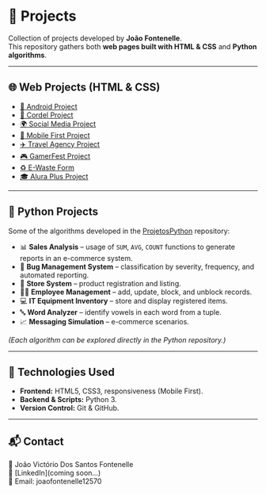 # 📂 Projects

Collection of projects developed by **João Fontenelle**.  
This repository gathers both **web pages built with HTML & CSS** and **Python algorithms**.

---

## 🌐 Web Projects (HTML & CSS)

- [📱 Android Project](https://joaoofontenelle.github.io/Projects/ProjetoAndroid/ProjetoAndroid.html)  
- [📜 Cordel Project](https://joaoofontenelle.github.io/Projects/ProjetoCordel/ProjetoCordel.html)  
- [🌍 Social Media Project](https://joaoofontenelle.github.io/Projects/ProjetoRedesSociais/ProjetoRS.html)  
- [📲 Mobile First Project](https://joaoofontenelle.github.io/Projects/ProjetoMobileFirst/MobileFirst.html)  
- [✈️ Travel Agency Project](https://joaoofontenelle.github.io/Projects/ProjetoAgencia/index.html)  
- [🎮 GamerFest Project](https://joaoofontenelle.github.io/Projects/ProjetoGamerFest/gamerfest.html)  
- [♻️ E-Waste Form](https://joaoofontenelle.github.io/Projects/ProjetoLixoEletrônico/formMVP.html)  
- [🎓 Alura Plus Project](https://joaoofontenelle.github.io/Projects/ProjetoAlura/alura.html)  

---

## 🐍 Python Projects

Some of the algorithms developed in the [ProjetosPython](https://github.com/joaoofontenelle/PythonProjects) repository:

- 📊 **Sales Analysis** – usage of `SUM`, `AVG`, `COUNT` functions to generate reports in an e-commerce system.  
- 🐞 **Bug Management System** – classification by severity, frequency, and automated reporting.  
- 🛒 **Store System** – product registration and listing.  
- 👨‍💼 **Employee Management** – add, update, block, and unblock records.  
- 💻 **IT Equipment Inventory** – store and display registered items.  
- 🔤 **Word Analyzer** – identify vowels in each word from a tuple.  
- 📈 **Messaging Simulation** – e-commerce scenarios.  

*(Each algorithm can be explored directly in the Python repository.)*

---

## 🚀 Technologies Used
- **Frontend:** HTML5, CSS3, responsiveness (Mobile First).  
- **Backend & Scripts:** Python 3.  
- **Version Control:** Git & GitHub.  

---

## 📬 Contact
👤 João Victório Dos Santos Fontenelle  
🔗 [LinkedIn](coming soon...)  
📧 Email: joaofontenelle12570
